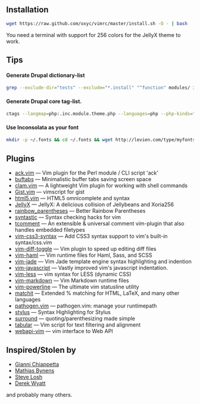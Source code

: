 ## Installation

```bash
wget https://raw.github.com/oxyc/vimrc/master/install.sh -O - | bash
```

You need a terminal with support for 256 colors for the JellyX theme to work.

## Tips

#### Generate Drupal dictionary-list

```bash
grep --exclude-dir="tests" --exclude="*.install" "^function" modules/ includes/ -hR | awk '!/^function\ _/ { sub(/\(.+/, "(", $2); print $2 }' | sort -u > ~/.vim/dictionaries/drupal7
```

#### Generate Drupal core tag-list.

```bash
ctags --langmap=php:.inc.module.theme.php --languages=php --php-kinds=f --exclude=.git --exclude=*/tests/* --exclude=*.test --exclude=*.install --recurse -f - modules/ includes/ | awk '!/^_/' > ~/.vim/tags/drupal7
```

#### Use Inconsolata as your font

```bash
mkdir -p ~/.fonts && cd ~/.fonts && wget http://levien.com/type/myfonts/Inconsolata.otf && sudo fc-cache -f -v
```

## Plugins

- [ack.vim](http://www.vim.org/scripts/script.php?script_id=2572) — Vim plugin for the Perl module / CLI script 'ack'
- [buftabs](http://www.vim.org/scripts/script.php?script_id=1664) — Minimalistic buffer tabs saving screen space
- [clam.vim](https://github.com/sjl/clam.vim) — A lightweight Vim plugin for working with shell commands
- [Gist.vim](http://www.vim.org/scripts/script.php?script_id=2423) — vimscript for gist
- [html5.vim](http://www.vim.org/scripts/script.php?script_id=3236) — HTML5 omnicomplete and syntax
- [JellyX](http://www.vim.org/scripts/script.php?script_id=3408) — JellyX: A delicious collision of Jellybeans and Xoria256
- [rainbow_parentheses](http://www.vim.org/scripts/script.php?script_id=3772) — Better Rainbow Parentheses
- [syntastic](http://www.vim.org/scripts/script.php?script_id=2736) — Syntax checking hacks for vim
- [tcomment](http://www.vim.org/scripts/script.php?script_id=1173) — An extensible & universal comment vim-plugin that also handles embedded filetypes
- [vim-css3-syntax](https://github.com/hail2u/vim-css3-syntax) — Add CSS3 syntax support to vim's built-in syntax/css.vim
- [vim-diff-toggle](https://github.com/twe4ked/vim-diff-toggle.git) — Vim plugin to speed up editing diff files
- [vim-haml](http://www.vim.org/scripts/script.php?script_id=1433) — Vim runtime files for Haml, Sass, and SCSS
- [vim-jade](https://github.com/digitaltoad/vim-jade) — Vim Jade template engine syntax highlighting and indention
- [vim-javascript](http://www.vim.org/scripts/script.php?script_id=2765) — Vastly improved vim's javascript indentation.
- [vim-less](https://github.com/groenewege/vim-less) — vim syntax for LESS (dynamic CSS)
- [vim-markdown](https://github.com/tpope/vim-markdown) — Vim Markdown runtime files
- [vim-powerline](https://github.com/Lokaltog/vim-powerline) — The ultimate vim statusline utility
- [matchit](http://www.vim.org/scripts/script.php?script_id=39) — Extended % matching for HTML, LaTeX, and many other languages 
- [pathogen.vim](http://www.vim.org/scripts/script.php?script_id=2332) — pathogen.vim: manage your runtimepath
- [stylus](http://www.vim.org/scripts/script.php?script_id=3513) — Syntax Highlighting for Stylus
- [surround](http://www.vim.org/scripts/script.php?script_id=1697) — quoting/parenthesizing made simple
- [tabular](http://www.vim.org/scripts/script.php?script_id=3464) — Vim script for text filtering and alignment 
- [webapi-vim](https://github.com/mattn/webapi-vim) — vim interface to Web API

## Inspired/Stolen by

- [Gianni Chiappetta](https://github.com/gf3/dotfiles)
- [Mathias Bynens](https://github.com/mathiasbynens/dotfiles)
- [Steve Losh](https://github.com/sjl/dotfiles)
- [Derek Wyatt](https://github.com/derekwyatt/vim-config)

and probably many others.
